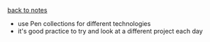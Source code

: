 [back to notes](./notes.md)

* use Pen collections for different technologies
* it's good practice to try and look at a different project each day